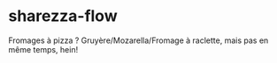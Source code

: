 # sharezza-flow

Fromages à pizza ?
Gruyère/Mozarella/Fromage à raclette, mais pas en même temps, hein!

